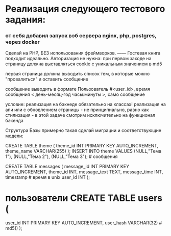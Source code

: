 # Реализация следующего тестового задания:

### от себя добавил запуск вэб сервера nginx, php, postgres, через docker


Сделай на PHP, БЕЗ использования фреймворков.
——
Гостевая книга подходит идеально.
Авторизация не нужна: при первом заходе на страницу должна выставляться
cookie с уникальным значением в md5

первая страница должна выводить список тем, в которые можно
"провалиться" и оставить сообщение

сообщение выводить в формате Пользователь #<user_id>, время сообщения
< день-месяц-год часы:минуты >, само сообщение

условие: реализация на бэкнеде обязательно на классах!
реализация на апи или с обновлением страницы - не принципиально, равно
как стилизация - в этой задаче смотрим исключительно на функционал
бэкенда

Структура Базы примерно такая сделай миграции и соответствующие модели:

CREATE TABLE theme ( theme_id INT PRIMARY KEY
	AUTO_INCREMENT, theme_name VARCHAR(255) ); INSERT INTO theme
	VALUES (NULL,"Тема 1"), (NULL,"Тема 2"), (NULL,"Тема 3"); # сообщения
	
CREATE TABLE messages ( message_id INT PRIMARY KEY
	AUTO_INCREMENT, theme_id INT, message_text TEXT, message_time INT, timestamp # время в unix 
user_id INT ); 

# пользователи CREATE TABLE users (
user_id INT PRIMARY KEY AUTO_INCREMENT, user_hash VARCHAR(32) #
md5() );
